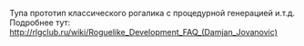 Тупа прототип классического рогалика с процедурной генерацией и.т.д.
Подробнее тут: http://rlgclub.ru/wiki/Roguelike_Development_FAQ_(Damjan_Jovanovic)
